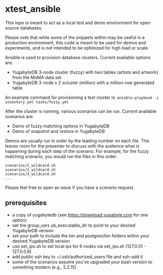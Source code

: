 # xtest_ansible

This repo is meant to act as a local test and demo environment for open source databases.

Please note that while some of the snippets within may be useful in a production environment, this code is meant to be used for demos and experiments, and is not intended to be optimized for high load or scale.

Ansible is used to provision database clusters. Current available options are:

- YugabyteDB 3-node cluster (fuzzy) with two tables (artists and artwork) from the MoMA data set
- YugabyteDB 3-node x 2 xcluster (million) with a million-row generated table

An example command for provisioning a test cluster is:
`ansible-playbook -i inventory.yml tasks/fuzzy.yml`

After the cluster is running, various scenarios can be run. Current available scenarios are:

- Demo of fuzzy matching options in YugabyteDB
- Demo of snapshot and restore in YugabyteDB

Demos are usually run in order by the leading number on each file. This leaves room for the presenter to discuss with the audience what is happening during each step of the scenario. For example, for the fuzzy matching scenario, you would run the files in this order:

```
scenarios/1_wildcard.sh
scenarios/2_wildcard.sh
scenarios/3_wildcard.sh
...
```

Please feel free to open an issue if you have a scenario request.

## prerequisites

- a copy of yugabytedb (see <https://download.yugabyte.com> for one option)
- set the group_vars yb_executable_dir to point to your desired YugabyteDB version
- set your path to include the bin and postgres/bin folders within your desired YugabyteDB version
- use set_ips.sh to set local ips for 6 nodes via set_ips.sh (127.0.01 - 127.0.0.6)
- add public ssh key to ~/.ssh/authorized_users file and ssh-add it
- some of the scenarios assume you've upgraded your bash version to something modern (e.g., 5.2.15)
